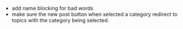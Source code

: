 * add name blocking for bad words
* make sure the new post button when selected a category redirect to topics with the category being selected.
